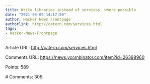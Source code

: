 ```yaml
---
title: Write libraries instead of services, where possible
date: "2021-03-09 14:17:50"
author: Hacker News Frontpage
authorlink: http://catern.com/services.html
tags:
- Hacker-News-Frontpage
---
```


<p>Article URL: <a href="http://catern.com/services.html">http://catern.com/services.html</a></p>
<p>Comments URL: <a href="https://news.ycombinator.com/item?id=26398960">https://news.ycombinator.com/item?id=26398960</a></p>
<p>Points: 589</p>
<p># Comments: 309</p>
